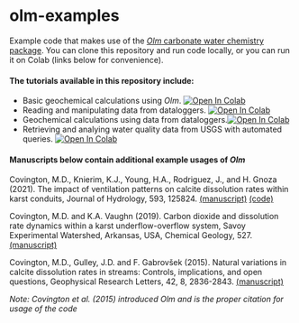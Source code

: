 # olm-examples
Example code that makes use of the [*Olm* carbonate water chemistry package](https://github.com/CovingtonResearchGroup/olm). You can clone this repository and run code locally, or you can run it on Colab (links below for convenience).

#### The tutorials available in this repository include:

- Basic geochemical calculations using *Olm*. [![Open In Colab](https://colab.research.google.com/assets/colab-badge.svg)](https://colab.research.google.com/github/CovingtonResearchGroup/olm-examples/blob/main/Basic-carbonate-calculations.ipynb)
- Reading and manipulating data from dataloggers. [![Open In Colab](https://colab.research.google.com/assets/colab-badge.svg)](https://colab.research.google.com/github/CovingtonResearchGroup/olm-examples/blob/main/Working-with-Dataloggers.ipynb)
- Geochemical calculations using data from dataloggers.[![Open In Colab](https://colab.research.google.com/assets/colab-badge.svg)](https://colab.research.google.com/github/CovingtonResearchGroup/olm-examples/blob/main/Geochemical-calculations-with-logger-data.ipynb)
- Retrieving and analying water quality data from USGS with automated queries. [![Open In Colab](https://colab.research.google.com/assets/colab-badge.svg)](https://colab.research.google.com/github/CovingtonResearchGroup/olm-examples/blob/main/Working-with-USGS-data.ipynb)

#### Manuscripts below contain additional example usages of *Olm* 

Covington, M.D., Knierim, K.J., Young, H.A., Rodriguez, J., and H. Gnoza (2021). The impact of ventilation patterns on calcite dissolution rates within karst conduits, Journal of Hydrology, 593, 125824. [(manuscript)](https://doi.org/10.1016/j.jhydrol.2020.125824) [(code)](https://github.com/CovingtonResearchGroup/Cave-Airflow-and-Dissolution-Rates-Blowing-Springs)

Covington, M.D. and K.A. Vaughn (2019). Carbon dioxide and dissolution rate dynamics within a karst underflow-overflow system, Savoy Experimental Watershed, Arkansas, USA, Chemical Geology, 527. [(manuscript)](https://doi.org/10.1016/j.chemgeo.2018.03.009)

Covington, M.D., Gulley, J.D. and F. Gabrovšek (2015). Natural variations in calcite dissolution rates in streams: Controls, implications, and open questions, Geophysical Research Letters, 42, 8, 2836-2843. [(manuscript)](http://onlinelibrary.wiley.com/doi/10.1002/2015GL063044/abstract)

*Note: Covington et al. (2015) introduced Olm and is the proper citation for usage of the code*
